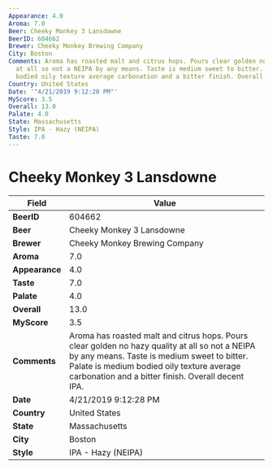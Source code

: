 ```yaml
---
Appearance: 4.0
Aroma: 7.0
Beer: Cheeky Monkey 3 Lansdowne
BeerID: 604662
Brewer: Cheeky Monkey Brewing Company
City: Boston
Comments: Aroma has roasted malt and citrus hops. Pours clear golden no hazy quality
  at all so not a NEIPA by any means. Taste is medium sweet to bitter. Palate is medium
  bodied oily texture average carbonation and a bitter finish. Overall decent IPA.
Country: United States
Date: '"4/21/2019 9:12:28 PM"'
MyScore: 3.5
Overall: 13.0
Palate: 4.0
State: Massachusetts
Style: IPA - Hazy (NEIPA)
Taste: 7.0
---
```


# Cheeky Monkey 3 Lansdowne

| Field         | Value |
|---------------|-------|
| **BeerID** | 604662 |
| **Beer** | Cheeky Monkey 3 Lansdowne |
| **Brewer** | Cheeky Monkey Brewing Company |
| **Aroma** | 7.0 |
| **Appearance** | 4.0 |
| **Taste** | 7.0 |
| **Palate** | 4.0 |
| **Overall** | 13.0 |
| **MyScore** | 3.5 |
| **Comments** | Aroma has roasted malt and citrus hops. Pours clear golden no hazy quality at all so not a NEIPA by any means. Taste is medium sweet to bitter. Palate is medium bodied oily texture average carbonation and a bitter finish. Overall decent IPA. |
| **Date** | 4/21/2019 9:12:28 PM |
| **Country** | United States |
| **State** | Massachusetts |
| **City** | Boston |
| **Style** | IPA - Hazy (NEIPA) |
